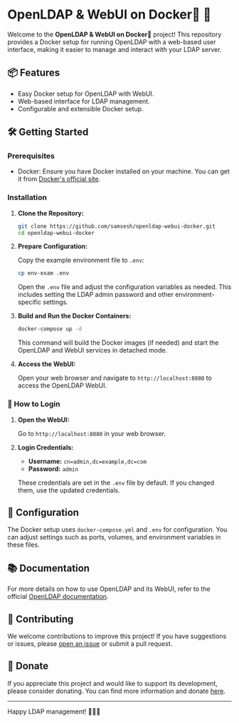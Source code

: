 # OpenLDAP & WebUI on Docker🐳 🚀

Welcome to the **OpenLDAP & WebUI on Docker🐳** project! This repository provides a Docker setup for running OpenLDAP with a web-based user interface, making it easier to manage and interact with your LDAP server.

## 📦 Features

- Easy Docker setup for OpenLDAP with WebUI.
- Web-based interface for LDAP management.
- Configurable and extensible Docker setup.

## 🛠️ Getting Started

### Prerequisites

- Docker: Ensure you have Docker installed on your machine. You can get it from [Docker's official site](https://www.docker.com/get-started).

### Installation

1. **Clone the Repository:**

   ```bash
   git clone https://github.com/samsesh/openldap-webui-docker.git
   cd openldap-webui-docker
   ```

2. **Prepare Configuration:**

   Copy the example environment file to `.env`:

   ```bash
   cp env-exam .env
   ```

   Open the `.env` file and adjust the configuration variables as needed. This includes setting the LDAP admin password and other environment-specific settings.

3. **Build and Run the Docker Containers:**

   ```bash
   docker-compose up -d
   ```

   This command will build the Docker images (if needed) and start the OpenLDAP and WebUI services in detached mode.

4. **Access the WebUI:**

   Open your web browser and navigate to `http://localhost:8080` to access the OpenLDAP WebUI.

### 🔑 How to Login

1. **Open the WebUI:**

   Go to `http://localhost:8080` in your web browser.

2. **Login Credentials:**

   - **Username:** `cn=admin,dc=example,dc=com`
   - **Password:** `admin`

   These credentials are set in the `.env` file by default. If you changed them, use the updated credentials.

## 🔧 Configuration

The Docker setup uses `docker-compose.yml` and `.env` for configuration. You can adjust settings such as ports, volumes, and environment variables in these files.

## 📚 Documentation

For more details on how to use OpenLDAP and its WebUI, refer to the official [OpenLDAP documentation](https://www.openldap.org/doc/admin24/).

## 🚀 Contributing

We welcome contributions to improve this project! If you have suggestions or issues, please [open an issue](https://github.com/samsesh/openldap-webui-docker/issues) or submit a pull request.

## 💖 Donate

If you appreciate this project and would like to support its development, please consider donating. You can find more information and donate [here](https://github.com/samsesh/donate).

---

Happy LDAP management! 🧑‍💻🎉